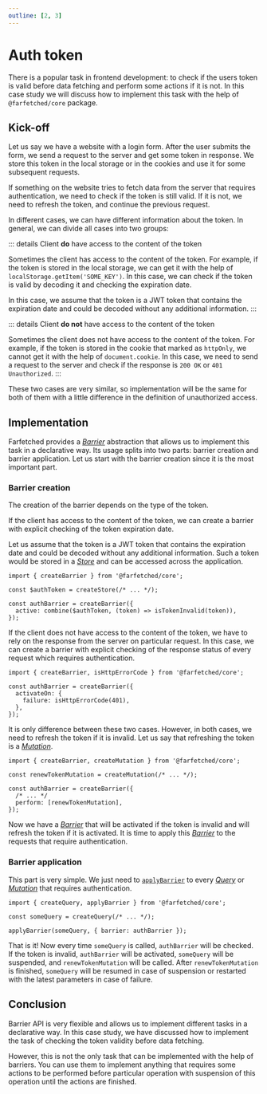 ```yaml
---
outline: [2, 3]
---
```


# Auth token

There is a popular task in frontend development: to check if the users token is valid before data fetching and perform some actions if it is not. In this case study we will discuss how to implement this task with the help of `@farfetched/core` package.

<!--@include: ../shared/case.md-->

## Kick-off

Let us say we have a website with a login form. After the user submits the form, we send a request to the server and get some token in response. We store this token in the local storage or in the cookies and use it for some subsequent requests.

If something on the website tries to fetch data from the server that requires authentication, we need to check if the token is still valid. If it is not, we need to refresh the token, and continue the previous request.

In different cases, we can have different information about the token. In general, we can divide all cases into two groups:

::: details Client **do** have access to the content of the token

Sometimes the client has access to the content of the token. For example, if the token is stored in the local storage, we can get it with the help of `localStorage.getItem('SOME_KEY')`. In this case, we can check if the token is valid by decoding it and checking the expiration date.

In this case, we assume that the token is a JWT token that contains the expiration date and could be decoded without any additional information.
:::

::: details Client **do not** have access to the content of the token

Sometimes the client does not have access to the content of the token. For example, if the token is stored in the cookie that marked as `httpOnly`, we cannot get it with the help of `document.cookie`. In this case, we need to send a request to the server and check if the response is `200 OK` or `401 Unauthorized`.
:::

These two cases are very similar, so implementation will be the same for both of them with a little difference in the definition of unauthorized access.

## Implementation

Farfetched provides a [_Barrier_](/api/primitives/barrier) abstraction that allows us to implement this task in a declarative way. Its usage splits into two parts: barrier creation and barrier application. Let us start with the barrier creation since it is the most important part.

### Barrier creation

The creation of the barrier depends on the type of the token.

If the client has access to the content of the token, we can create a barrier with explicit checking of the token expiration date.

Let us assume that the token is a JWT token that contains the expiration date and could be decoded without any additional information. Such a token would be stored in a [_Store_](https://effector.dev/docs/api/effector/store) and can be accessed across the application.

```ts{6}
import { createBarrier } from '@farfetched/core';

const $authToken = createStore(/* ... */);

const authBarrier = createBarrier({
  active: combine($authToken, (token) => isTokenInvalid(token)),
});
```

If the client does not have access to the content of the token, we have to rely on the response from the server on particular request. In this case, we can create a barrier with explicit checking of the response status of every request which requires authentication.

```ts{4-6}
import { createBarrier, isHttpErrorCode } from '@farfetched/core';

const authBarrier = createBarrier({
  activateOn: {
    failure: isHttpErrorCode(401),
  },
});
```

It is only difference between these two cases. However, in both cases, we need to refresh the token if it is invalid. Let us say that refreshing the token is a [_Mutation_](/api/primitives/mutation).

```ts{7}
import { createBarrier, createMutation } from '@farfetched/core';

const renewTokenMutation = createMutation(/* ... */);

const authBarrier = createBarrier({
  /* ... */
  perform: [renewTokenMutation],
});
```

Now we have a [_Barrier_](/api/primitives/barrier) that will be activated if the token is invalid and will refresh the token if it is activated. It is time to apply this [_Barrier_](/api/primitives/barrier) to the requests that require authentication.

### Barrier application

This part is very simple. We just need to [`applyBarrier`](/api/operators/apply_barrier) to every [_Query_](/api/primitives/query) or [_Mutation_](/api/primitives/mutation) that requires authentication.

```ts{5}
import { createQuery, applyBarrier } from '@farfetched/core';

const someQuery = createQuery(/* ... */);

applyBarrier(someQuery, { barrier: authBarrier });
```

That is it! Now every time `someQuery` is called, `authBarrier` will be checked. If the token is invalid, `authBarrier` will be activated, `someQuery` will be suspended, and `renewTokenMutation` will be called. After `renewTokenMutation` is finished, `someQuery` will be resumed in case of suspension or restarted with the latest parameters in case of failure.

## Conclusion

Barrier API is very flexible and allows us to implement different tasks in a declarative way. In this case study, we have discussed how to implement the task of checking the token validity before data fetching.

However, this is not the only task that can be implemented with the help of barriers. You can use them to implement anything that requires some actions to be performed before particular operation with suspension of this operation until the actions are finished.

